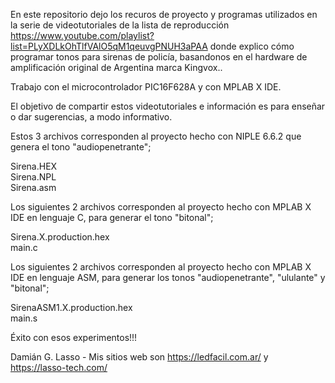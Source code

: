 En este repositorio dejo los recuros de proyecto y programas utilizados en la serie de videotutoriales de la lista de 
reproducción https://www.youtube.com/playlist?list=PLyXDLkOhTlfVAlO5qM1qeuvgPNUH3aPAA donde explico cómo programar
tonos para sirenas de policía, basandonos en el hardware de amplificación original de Argentina marca Kingvox..

Trabajo con el microcontrolador PIC16F628A y con MPLAB X IDE.

El objetivo de compartir estos videotutoriales e información es para enseñar o dar sugerencias, a modo informativo.

Estos 3 archivos corresponden al proyecto hecho con NIPLE 6.6.2 que genera el tono "audiopenetrante";

Sirena.HEX  
Sirena.NPL  
Sirena.asm

Los siguientes 2 archivos corresponden al proyecto hecho con MPLAB X IDE en lenguaje C, para generar el tono "bitonal";

Sirena.X.production.hex  
main.c

Los siguientes 2 archivos corresponden al proyecto hecho con MPLAB X IDE en lenguaje ASM, para generar los tonos 
"audiopenetrante", "ululante" y "bitonal";

SirenaASM1.X.production.hex  
main.s

Éxito con esos experimentos!!!

Damián G. Lasso - Mis sitios web son https://ledfacil.com.ar/ y https://lasso-tech.com/
